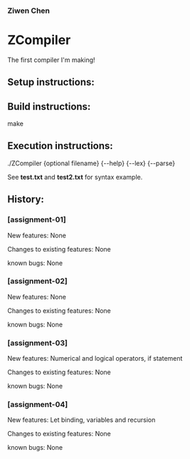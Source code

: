 ### Ziwen Chen
# ZCompiler

The first compiler I'm making!

## Setup instructions:

## Build instructions:
make

## Execution instructions:
./ZCompiler {optional filename} {--help} {--lex} {--parse}

See **test.txt** and **test2.txt** for syntax example.

## History:

### [assignment-01]
New features: None

Changes to existing features: None

known bugs: None

### [assignment-02]
New features: None

Changes to existing features: None

known bugs: None

### [assignment-03]
New features: Numerical and logical operators, if statement

Changes to existing features: None

known bugs: None

### [assignment-04]
New features: Let binding, variables and recursion

Changes to existing features: None

known bugs: None
